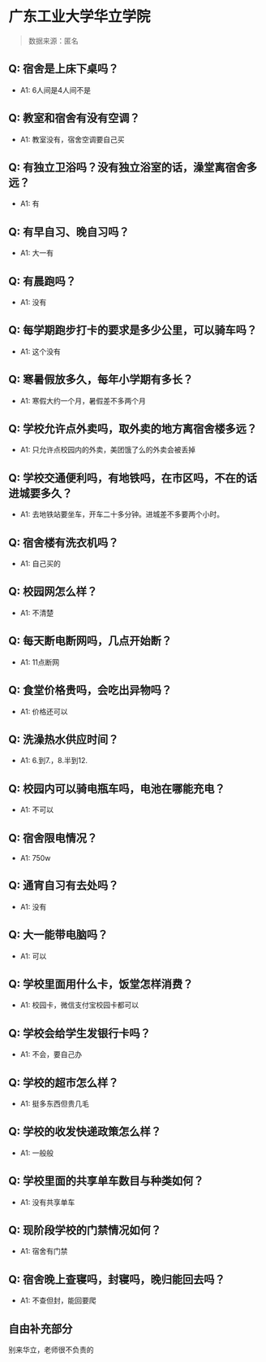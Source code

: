 # 广东工业大学华立学院

> 数据来源：匿名

## Q: 宿舍是上床下桌吗？

- A1: 6人间是4人间不是

## Q: 教室和宿舍有没有空调？

- A1: 教室没有，宿舍空调要自己买

## Q: 有独立卫浴吗？没有独立浴室的话，澡堂离宿舍多远？

- A1: 有

## Q: 有早自习、晚自习吗？

- A1: 大一有

## Q: 有晨跑吗？

- A1: 没有

## Q: 每学期跑步打卡的要求是多少公里，可以骑车吗？

- A1: 这个没有

## Q: 寒暑假放多久，每年小学期有多长？

- A1: 寒假大约一个月，暑假差不多两个月

## Q: 学校允许点外卖吗，取外卖的地方离宿舍楼多远？

- A1: 只允许点校园内的外卖，美团饿了么的外卖会被丢掉

## Q: 学校交通便利吗，有地铁吗，在市区吗，不在的话进城要多久？

- A1: 去地铁站要坐车，开车二十多分钟。进城差不多要两个小时。

## Q: 宿舍楼有洗衣机吗？

- A1: 自己买的

## Q: 校园网怎么样？

- A1: 不清楚

## Q: 每天断电断网吗，几点开始断？

- A1: 11点断网

## Q: 食堂价格贵吗，会吃出异物吗？

- A1: 价格还可以

## Q: 洗澡热水供应时间？

- A1: 6.到7.，8.半到12.

## Q: 校园内可以骑电瓶车吗，电池在哪能充电？

- A1: 不可以

## Q: 宿舍限电情况？

- A1: 750w

## Q: 通宵自习有去处吗？

- A1: 没有

## Q: 大一能带电脑吗？

- A1: 可以

## Q: 学校里面用什么卡，饭堂怎样消费？

- A1: 校园卡，微信支付宝校园卡都可以

## Q: 学校会给学生发银行卡吗？

- A1: 不会，要自己办

## Q: 学校的超市怎么样？

- A1: 挺多东西但贵几毛

## Q: 学校的收发快递政策怎么样？

- A1: 一般般

## Q: 学校里面的共享单车数目与种类如何？

- A1: 没有共享单车

## Q: 现阶段学校的门禁情况如何？

- A1: 宿舍有门禁

## Q: 宿舍晚上查寝吗，封寝吗，晚归能回去吗？

- A1: 不查但封，能回要爬

## 自由补充部分

别来华立，老师很不负责的